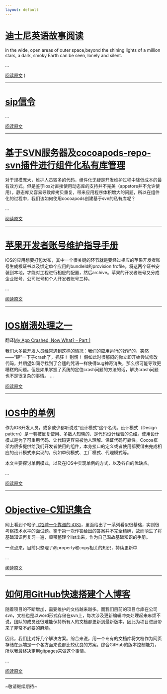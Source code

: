 ```yaml
---
layout: default
---
```


# [迪士尼英语故事阅读](/disney/wall)

in the wide, open areas of outer space,beyond the shining lights of a million stars, a dark, smoky Earth can be seen, lonely and silent.

...

[阅读原文](/disney/wall)
)


* * *



# [sip信令](sip)


...

[阅读原文](sip)

* * *

# [基于SVN服务器及cocoapods-repo-svn插件进行组件化私有库管理](基于SVN服务器及cocoapods-repo-svn插件进行组件化私有库管理)

对于规模庞大，维护人员较多的代码，组件化无疑是开发维护过程中降低成本的最有效方式。但是鉴于ios对直接使用动态库的支持并不完美（appstore并不允许使用），静态库又容易导致库拷贝重复，带来应用程序体积增大的问题，所以在组件化的过程中，我们该如何使用cocoapods创建基于svn的私有库呢？

...

[阅读原文](基于SVN服务器及cocoapods-repo-svn插件进行组件化私有库管理)

* * * 



# [苹果开发者账号维护指导手册](苹果开发者账号维护指导手册)

iOS的应用想要打包发布，其中一个很关键的环节就是要经过相应的苹果开发者账号生成根证书以及绑定单个应用的bundleId的provision frofile。将这两个证书安装到本地，才能对工程进行相应的配置，然后archive。苹果的开发者账号又分成企业账号、公司账号和个人开发者账号三种。

...

[阅读原文](苹果开发者账号维护指导手册)

* * * 



# [IOS崩溃处理之一](my-app-crashed-now-what-part-1)

翻译[My App Crashed, Now What? – Part 1](https://www.raywenderlich.com/10209/my-app-crashed-now-what-part-1)

我们大多数开发人员经常遇到这样的情况：我们的应用运行的好好的，突然——“砰”一下子crash了，抓狂！ 别慌！ 假如此时很郁闷的你立即开始尝试修改代码，并期望如同寻找到了合适的咒语一样使得bug神奇消失，那么很可能导致更糟糕的问题。但是如果掌握了系统的定位crash问题的方法的话，解决crash问题也不是很复杂的事情。
...

[阅读原文](my-app-crashed-now-what-part-1)

* * * 


# [IOS中的单例](IOS中的单例)

作为IOS开发人员，或多或少都听说过“设计模式”这个名词。设计模式（Design pattern）是一套被反复使用、多数人知晓的、是代码设计经验的总结。使用设计模式是为了可重用代码、让代码更容易被他人理解、保证代码可靠性。Cocoa框架内很多提供给我们开发者使用的组件，本身接口的定义或者使用都要借由完成相应的设计模式来实现的，例如单例模式、工厂模式、代理模式等。

本文主要探讨单例模式，以及在IOS中实现单例的方式，以及各自的优缺点。

... 

[阅读原文](IOS中的单例)

* * * 



# [Objective-C知识集合](Objective-C知识集合)
网上看到个帖子[《招聘一个靠谱的 iOS》](http://blog.sunnyxx.com/2015/07/04/ios-interview/)，里面给出了一系列看似很基础，实则很考察技术水平的面试题。鉴于第一次作答给出的答案并不完全精确，故而萌生了将基础知识再复习一遍，顺带整理个list出来，作为自己温故基础知识的手册。

一点点来，目前只整理了@property和copy相关的知识，持续更新中.

...

[阅读原文](Objective-C知识集合)

* * *

# [如何用GitHub快速搭建个人博客](如何用GitHub快速搭建个人博客)
随着项目的不断增加，需要维护的文档越来越多。而我们目前的项目仓库在公司svn，文档也是以word形式存储在svn上，每次涉及更新编辑冲突处理起来麻烦不说，团队的成员还很难能保持所有人的文档都更新到最新版本。因此为项目进展带来了非常不必要的麻烦。

因此，我们比对好几个解决方案。综合来说，用一个专有的文档库将文档作为网页存储在远端是一个各方面来说都比较优良的方案。综合GitHub的版本控制能力，所以我最终决定用gitpages来做这个事情。

...

[阅读原文](如何用GitHub快速搭建个人博客)

* * * 


~敬请继续期待~
